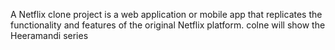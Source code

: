 A Netflix clone project is a web application or mobile app that replicates the functionality and features of the original Netflix platform.
colne will show the Heeramandi series
